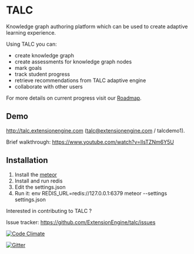 # TALC

Knowledge graph authoring platform which can be used to create adaptive learning experience.

Using TALC you can:

 - create knowledge graph
 - create assessments for knowledge graph nodes
 - mark goals
 - track student progress
 - retrieve recommendations from TALC adaptive engine
 - collaborate with other users

For more details on current progress visit our [Roadmap](https://github.com/ExtensionEngine/talc/milestones).

## Demo

http://talc.extensionengine.com (talc@extensionengine.com / talcdemo1). 

Brief walkthrough: https://www.youtube.com/watch?v=IlsTZNm6Y5U

## Installation

1. Install the [meteor](https://github.com/meteor/meteor)
2. Install and run redis
2. Edit the settings.json
3. Run it: env REDIS_URL=redis://127.0.0.1:6379 meteor --settings settings.json

Interested in contributing to TALC ?

Issue tracker: https://github.com/ExtensionEngine/talc/issues

[![Code Climate](https://codeclimate.com/github/ExtensionEngine/talc/badges/gpa.svg)](https://codeclimate.com/github/ExtensionEngine/talc)

[![Gitter](https://badges.gitter.im/Join%20Chat.svg)](https://gitter.im/ExtensionEngine/talc?utm_source=badge&utm_medium=badge&utm_campaign=pr-badge)
